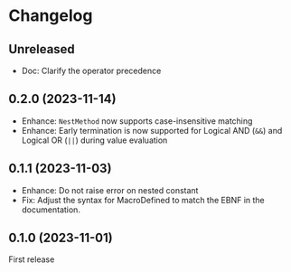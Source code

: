 # Changelog

## Unreleased

* Doc: Clarify the operator precedence

## 0.2.0 (2023-11-14)

* Enhance: `NestMethod` now supports case-insensitive matching
* Enhance: Early termination is now supported for Logical AND (`&&`) and Logical OR (`||`) during value evaluation

## 0.1.1 (2023-11-03)

* Enhance: Do not raise error on nested constant
* Fix: Adjust the syntax for MacroDefined to match the EBNF in the documentation.

## 0.1.0 (2023-11-01)

First release
